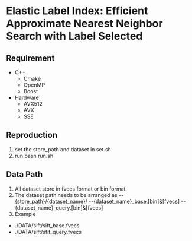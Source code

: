 # Elastic Label Index: Efficient Approximate Nearest Neighbor Search with Label Selected

## Requirement
* C++
  * Cmake
  * OpenMP
  * Boost
* Hardware
  * AVX512
  * AVX
  * SSE

## Reproduction
1. set the store_path and dataset in set.sh
2. run bash run.sh

## Data Path
1. All dataset store in fvecs format or bin format.
2. The dataset path needs to be arranged as
   --{store_path}/{dataset_name}/
   --{dataset_name}_base.[bin]&[fvecs]
   --{dataset_name}_query.[bin]&[fvecs]
3. Example
 * ./DATA/sift/sift_base.fvecs
 * ./DATA/sift/sfit_query.fvecs



